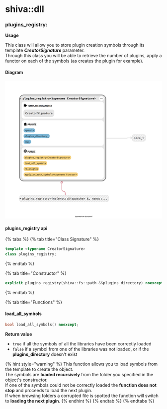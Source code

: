 # shiva::dll

### plugins\_registry:

**Usage**

This class will allow you to store plugin creation symbols through its template _**CreatorSignature**_ parameter.  
Through this class you will be able to retrieve the number of plugins, apply a functor on each of the symbols \(as creates the plugin for example\).

#### Diagram

![](../../.gitbook/assets/plugins_registry.png)

#### plugins\_registry api

{% tabs %}
{% tab title="Class Signature" %}
```cpp
template <typename CreatorSignature>
class plugins_registry;
```
{% endtab %}

{% tab title="Constructor" %}
```cpp
explicit plugins_registry(shiva::fs::path &&plugins_directory) noexcept;
```
{% endtab %}

{% tab title="Functions" %}
#### load\_all\_symbols

```cpp
bool load_all_symbols() noexcept;
```

**Return value**

* `true` if all the symbols of all the libraries have been correctly loaded
* `false` if a symbol from one of the libraries was not loaded, or if the **plugins\_directory** doesn't exist

{% hint style="warning" %}
This function allows you to load symbols from the template to create the object.  
The symbols are **loaded recursively** from the folder you specified in the object's constructor.  
If one of the symbols could not be correctly loaded the **function does not stop** and proceeds to load the next plugin.  
If when browsing folders a corrupted file is spotted the function will switch to **loading the next plugin**.
{% endhint %}
{% endtab %}
{% endtabs %}

